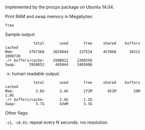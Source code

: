 Implemented by the procps package on Ubuntu 14.04.

Print RAM and swap memory in Megabytes:

    free

Sample output:

                 total       used       free     shared    buffers     cached
    Mem:       3767368    3629844     137524     457068      30312    1098720
    -/+ buffers/cache:    2500812    1266556
    Swap:      3910652     445044    3465608

`-h`: human readable output:

                 total       used       free     shared    buffers     cached
    Mem:          3.6G       3.4G       172M       451M        29M       1.0G
    -/+ buffers/cache:       2.4G       1.2G
    Swap:         3.7G       434M       3.3G

Other flags:

`-s1`, `-s0.01`: repeat every N seconds. ms resolution.
